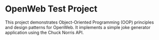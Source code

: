 # OpenWeb Test Project

This project demonstrates Object-Oriented Programming (OOP) principles and design patterns for OpenWeb. It implements a simple joke generator application using the Chuck Norris API.